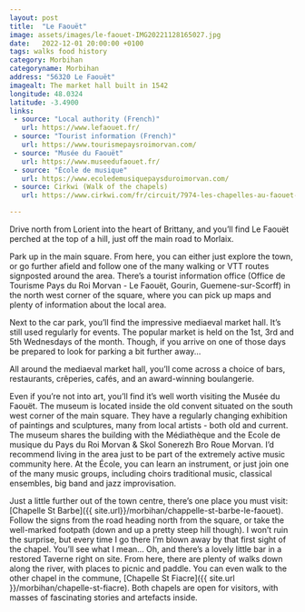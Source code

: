 ```yaml
---
layout: post
title:  "Le Faouët"
image: assets/images/le-faouet-IMG20221128165027.jpg
date:   2022-12-01 20:00:00 +0100
tags: walks food history
category: Morbihan
categoryname: Morbihan
address: "56320 Le Faouët"
imagealt: The market hall built in 1542
longitude: 48.0324
latitude: -3.4900
links:
 - source: "Local authority (French)"
   url: https://www.lefaouet.fr/
 - source: "Tourist information (French)"
   url: https://www.tourismepaysroimorvan.com/
 - source: "Musée du Faouët"
   url: https://www.museedufaouet.fr/
 - source: "École de musique"
   url: https://www.ecoledemusiquepaysduroimorvan.com/
 - source: Cirkwi (Walk of the chapels)
   url: https://www.cirkwi.com/fr/circuit/7974-les-chapelles-au-faouet-circuit-n-3

---
```

Drive north from Lorient into the heart of Brittany, and you’ll find Le Faouët perched at the top of a hill, just off the main road to Morlaix.

Park up in the main square. From here, you can either just explore the town, or go further afield and follow one of the many walking or VTT routes signposted around the area. There’s a tourist information office (Office de Tourisme Pays du Roi Morvan - Le Faouët, Gourin, Guemene-sur-Scorff) in the north west corner of the square, where you can pick up maps and plenty of information about the local area.

Next to the car park, you’ll find the impressive mediaeval market hall. It’s still used regularly for events. The popular market is held on the 1st, 3rd and 5th Wednesdays of the month. Though, if you arrive on one of those days be prepared to look for parking a bit further away...

All around the mediaeval market hall, you’ll come across a choice of bars, restaurants, crêperies, cafés, and an award-winning boulangerie.

Even if you’re not into art, you’ll find it’s well worth visiting the Musée du Faouët. The museum is located inside the old convent situated on the south west corner of the main square. They have a regularly changing exhibition of paintings and sculptures, many from local artists - both old and current. The museum shares the building with the Médiathèque and the Ecole de musique du Pays du Roi Morvan & Skol Sonerezh Bro Roue Morvan. I’d recommend living in the area just to be part of the extremely active music community here. At the École, you can learn an instrument, or just join one of the many music groups, including choirs traditional music, classical ensembles, big band and jazz improvisation.

Just a little further out of the town centre, there’s one place you must visit: [Chapelle St Barbe]({{ site.url}}/morbihan/chappelle-st-barbe-le-faouet). Follow the signs from the road heading north from the square, or take the well-marked footpath (down and up a pretty steep hill though). I won’t ruin the surprise, but every time I go there I’m blown away by that first sight of the chapel. You’ll see what I mean… Oh, and there’s a lovely little bar in a restored Taverne right on site. From here, there are plenty of walks down along the river, with places to picnic and paddle. You can even walk to the other chapel in the commune, [Chapelle St Fiacre]({{ site.url }}/morbihan/chapelle-st-fiacre). Both chapels are open for visitors, with masses of fascinating stories and artefacts inside.
